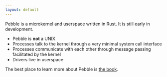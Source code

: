 ```yaml
---
layout: default
---
```


Pebble is a microkernel and userspace written in Rust. It is still early in development.

* Pebble is **not** a UNIX
* Processes talk to the kernel through a very minimal system call interface
* Processes communicate with each other through message passing facilitated by the kernel
* Drivers live in userspace

The best place to learn more about Pebble is [the book](https://pebble-os.github.io/book).
